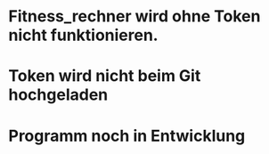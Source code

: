 # Fitness_rechner wird ohne Token nicht funktionieren.
# Token wird nicht beim Git hochgeladen
# Programm noch in Entwicklung
